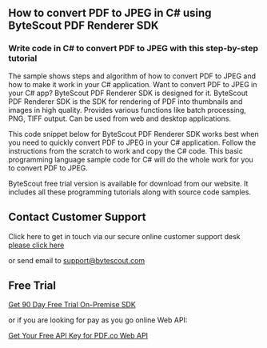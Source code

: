 ## How to convert PDF to JPEG in C# using ByteScout PDF Renderer SDK

### Write code in C# to convert PDF to JPEG with this step-by-step tutorial

The sample shows steps and algorithm of how to convert PDF to JPEG and how to make it work in your C# application. Want to convert PDF to JPEG in your C# app? ByteScout PDF Renderer SDK is designed for it. ByteScout PDF Renderer SDK is the SDK for rendering of PDF into thumbnails and images in high quality. Provides various functions like batch processing, PNG, TIFF output. Can be used from web and desktop applications.

This code snippet below for ByteScout PDF Renderer SDK works best when you need to quickly convert PDF to JPEG in your C# application. Follow the instructions from the scratch to work and copy the C# code. This basic programming language sample code for C# will do the whole work for you to convert PDF to JPEG.

ByteScout free trial version is available for download from our website. It includes all these programming tutorials along with source code samples.

## Contact Customer Support

Click here to get in touch via our secure online customer support desk [please click here](https://bytescout.zendesk.com/hc/en-us/requests/new?subject=ByteScout%20PDF%20Renderer%20SDK%20Question)

or send email to [support@bytescout.com](mailto:support@bytescout.com?subject=ByteScout%20PDF%20Renderer%20SDK%20Question) 

## Free Trial

[Get 90 Day Free Trial On-Premise SDK](https://bytescout.com/download/web-installer?utm_source=github-readme)

or if you are looking for pay as you go online Web API:

[Get Your Free API Key for PDF.co Web API](https://pdf.co/documentation/api?utm_source=github-readme)